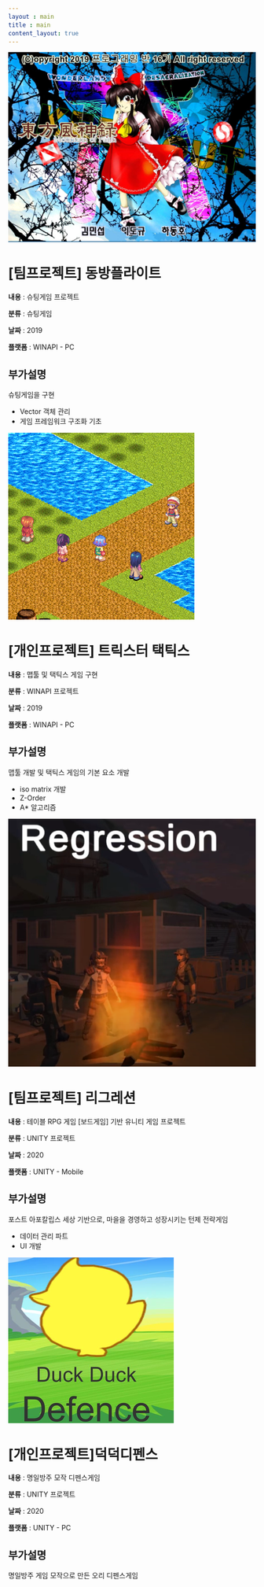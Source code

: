 ```yaml
---
layout : main
title : main
content_layout: true
---
```


<div class="card">
  <div class="card-top">
    <div class="image"><a href="/data/동방플라이트.pdf"><img src="/images/portfolio/동방플라이트.png"/></a></div>
    <div class="info">
      <h1> [팀프로젝트] 동방플라이트</h1>
      <p><strong>내용</strong> : 슈팅게임 프로젝트</p>
      <p><strong>분류</strong> : 슈팅게임</p>
      <p><strong>날짜</strong> : 2019</p>
      <p><strong>플랫폼</strong> : WINAPI - PC</p>
    </div>
  </div>
  <div class="card-bottom">
    <h2>부가설명</h2>
    <p>슈팅게임을 구현</p>
    <ul>
      <li>Vector 객체 관리</li>
      <li>게임 프레임워크 구조화 기초</li>
    </ul>
  </div>
</div>
<div class="card">
  <div class="card-top">
    <div class="image"><a href="/data/트릭스터 택틱스 기술문서.pdf"><img src="/images/portfolio/트릭스터 택틱스 기술문서.png"/></a></div>
    <div class="info">
      <h1>[개인프로젝트] 트릭스터 택틱스</h1>
      <p><strong>내용</strong> : 맵툴 및 택틱스 게임 구현</p>
      <p><strong>분류</strong> : WINAPI 프로젝트</p>
      <p><strong>날짜</strong> : 2019</p>
      <p><strong>플랫폼</strong> : WINAPI - PC</p>
    </div>
  </div>
  <div class="card-bottom">
    <h2>부가설명</h2>
    <p>맵툴 개발 및 택틱스 게임의 기본 요소 개발</p>
    <ul>
      <li>iso matrix 개발</li>
      <li>Z-Order</li>
      <li>A* 알고리즘</li>
    </ul>
  </div>
</div>
<div class="card">
  <div class="card-top">
    <div class="image"><a href="/data/리그레션 기술문서.pdf"><img src="/images/portfolio/리그레션 기술문서.png"/></a></div>
    <div class="info">
      <h1>[팀프로젝트] 리그레션</h1>
      <p><strong>내용</strong> : 테이블 RPG 게임 [보드게임] 기반 유니티 게임 프로젝트</p>
      <p><strong>분류</strong> : UNITY 프로젝트</p>
      <p><strong>날짜</strong> : 2020</p>
      <p><strong>플랫폼</strong> : UNITY - Mobile</p>
    </div>
  </div>
  <div class="card-bottom">
    <h2>부가설명</h2>
    <p>포스트 아포칼립스 세상 기반으로, 마을을 경영하고 성장시키는 턴제 전략게임</p>
    <ul>
      <li>데이터 관리 파트</li>
      <li>UI 개발</li>
    </ul>
  </div>
</div>
<div class="card">
  <div class="card-top">
    <div class="image"><a href="/data/덕덕 디펜스 기술문서.pdf"><img src="/images/portfolio/덕덕 디펜스 기술문서.png"/></a></div>
    <div class="info">
      <h1>[개인프로젝트]덕덕디펜스</h1>
      <p><strong>내용</strong> : 명일방주 모작 디펜스게임</p>
      <p><strong>분류</strong> : UNITY 프로젝트</p>
      <p><strong>날짜</strong> : 2020</p>
      <p><strong>플랫폼</strong> : UNITY - PC</p>
    </div>
  </div>
  <div class="card-bottom">
    <h2>부가설명</h2>
    <p>명일방주 게임 모작으로 만든 오리 디펜스게임</p>
  </div>
</div>